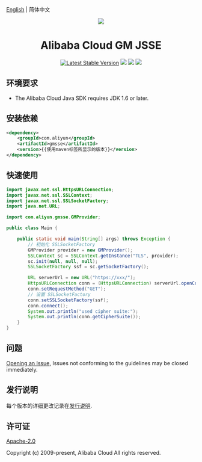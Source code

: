 [English](./README.md) | 简体中文

<p align="center">
<a href=" https://www.alibabacloud.com"><img src="https://aliyunsdk-pages.alicdn.com/icons/AlibabaCloud.svg"></a>
</p>

<h1 align="center">Alibaba Cloud GM JSSE</h1>


<p align="center">
<a href="https://search.maven.org/search?q=g:%22com.aliyun%22%20AND%20a:%22gmsse%22"><img src="https://img.shields.io/maven-central/v/com.aliyun/gmsse.svg?label=Maven%20Central" alt="Latest Stable Version"/></a>
<a href="https://travis-ci.org/aliyun/alibabacloud-gm-jsse"><img src="https://travis-ci.org/aliyun/alibabacloud-gm-jsse.svg?branch=master"/></a>
<a href="https://ci.appveyor.com/project/aliyun/alibabacloud-gm-jsse"><img src="https://ci.appveyor.com/api/projects/status/levg38kb55k0pn1v/branch/master?svg=true"/></a>
<a href="https://codecov.io/gh/aliyun/alibabacloud-gm-jsse"><img src="https://codecov.io/gh/aliyun/alibabacloud-gm-jsse/branch/master/graph/badge.svg"/></a>
</p>

## 环境要求

- The Alibaba Cloud Java SDK requires JDK 1.6 or later.

## 安装依赖

```xml
<dependency>
    <groupId>com.aliyun</groupId>
    <artifactId>gmsse</artifactId>
    <version>{{使用maven标签所显示的版本}}</version>
</dependency>
```

## 快速使用

```java
import javax.net.ssl.HttpsURLConnection;
import javax.net.ssl.SSLContext;
import javax.net.ssl.SSLSocketFactory;
import java.net.URL;

import com.aliyun.gmsse.GMProvider;

public class Main {

    public static void main(String[] args) throws Exception {
        // 初始化 SSLSocketFactory
        GMProvider provider = new GMProvider();
        SSLContext sc = SSLContext.getInstance("TLS", provider);
        sc.init(null, null, null);
        SSLSocketFactory ssf = sc.getSocketFactory();

        URL serverUrl = new URL("https://xxx/");
        HttpsURLConnection conn = (HttpsURLConnection) serverUrl.openConnection();
        conn.setRequestMethod("GET");
        // 设置 SSLSocketFactory
        conn.setSSLSocketFactory(ssf);
        conn.connect();
        System.out.println("used cipher suite:");
        System.out.println(conn.getCipherSuite());
    }
}
```

## 问题
[Opening an Issue](https://github.com/aliyun/alibabacloud-gm-jsse/issues/new), Issues not conforming to the guidelines may be closed immediately.

## 发行说明
每个版本的详细更改记录在[发行说明](./ChangeLog.txt).

## 许可证
[Apache-2.0](http://www.apache.org/licenses/LICENSE-2.0)

Copyright (c) 2009-present, Alibaba Cloud All rights reserved.
